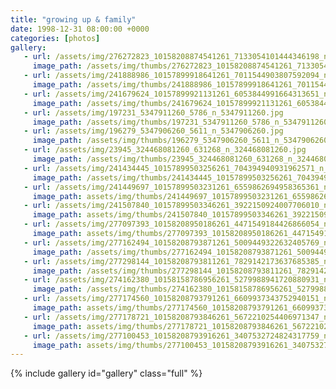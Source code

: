 ```yaml
---
title: "growing up & family"
date: 1998-12-31 08:00:00 +0000
categories: [photos]
gallery:
   - url: /assets/img/276272823_10158208874541261_7133054101444346198_n_10158208874546261.jpg
     image_path: /assets/img/thumbs/276272823_10158208874541261_7133054101444346198_n_10158208874546261.png
   - url: /assets/img/241888986_10157899918641261_7011544903807592094_n_10157899918621261.jpg
     image_path: /assets/img/thumbs/241888986_10157899918641261_7011544903807592094_n_10157899918621261.png
   - url: /assets/img/241679624_10157899921131261_6053844991664313651_n_10157899921126261.jpg
     image_path: /assets/img/thumbs/241679624_10157899921131261_6053844991664313651_n_10157899921126261.png
   - url: /assets/img/197231_5347911260_5786_n_5347911260.jpg
     image_path: /assets/img/thumbs/197231_5347911260_5786_n_5347911260.png
   - url: /assets/img/196279_5347906260_5611_n_5347906260.jpg
     image_path: /assets/img/thumbs/196279_5347906260_5611_n_5347906260.png
   - url: /assets/img/23945_324468081260_631268_n_324468081260.jpg
     image_path: /assets/img/thumbs/23945_324468081260_631268_n_324468081260.png
   - url: /assets/img/241434445_10157899503256261_704394940931962571_n_10157899503246261.jpg
     image_path: /assets/img/thumbs/241434445_10157899503256261_704394940931962571_n_10157899503246261.png
   - url: /assets/img/241449697_10157899503231261_6559862694958365361_n_10157899503221261.jpg
     image_path: assets/img/thumbs/241449697_10157899503231261_6559862694958365361_n_10157899503221261.png
   - url: /assets/img/241507840_10157899503346261_3922150924007706010_n_10157899503336261.jpg
     image_path: assets/img/thumbs/241507840_10157899503346261_3922150924007706010_n_10157899503336261.png
   - url: /assets/img/277097393_10158208950186261_4471549184426866054_n_10158208950191261.jpg
     image_path: assets/img/thumbs/277097393_10158208950186261_4471549184426866054_n_10158208950191261.png
   - url: /assets/img/277162494_10158208793871261_5009449322632405769_n_10158208792356261.jpg
     image_path: /assets/img/thumbs/277162494_10158208793871261_5009449322632405769_n_10158208792356261.png
   - url: /assets/img/277298144_10158208793811261_7829142173637685385_n_10158208792276261.jpg
     image_path: /assets/img/thumbs/277298144_10158208793811261_7829142173637685385_n_10158208792276261.png
   - url: /assets/img/274162380_10158158786956261_5279988941720880931_n_10158158786961261.jpg
     image_path: /assets/img/thumbs/274162380_10158158786956261_5279988941720880931_n_10158158786961261.png
   - url: /assets/img/277174560_10158208793791261_6609937343752940151_n_10158208792231261.jpg
     image_path: assets/img/thumbs/277174560_10158208793791261_6609937343752940151_n_10158208792231261.png
   - url: /assets/img/277178721_10158208793846261_5672210254406971347_n_10158208792316261.jpg
     image_path: assets/img/thumbs/277178721_10158208793846261_5672210254406971347_n_10158208792316261.png
   - url: /assets/img/277100453_10158208793916261_3407532724824317759_n_10158208792406261.jpg
     image_path: assets/img/thumbs/277100453_10158208793916261_3407532724824317759_n_10158208792406261.png
---
```

{% include gallery id="gallery" class="full" %}